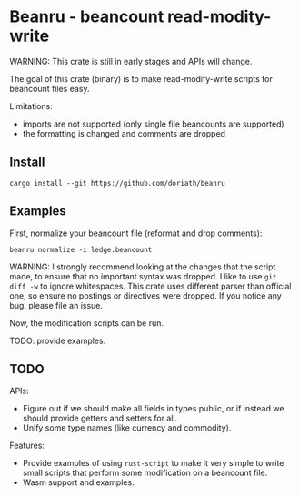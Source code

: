 # Beanru - beancount read-modity-write

WARNING: This crate is still in early stages and APIs will change.

The goal of this crate (binary) is to make read-modify-write scripts for
beancount files easy.

Limitations:

* imports are not supported (only single file beancounts are supported)
* the formatting is changed and comments are dropped

## Install

```shell
cargo install --git https://github.com/doriath/beanru
```

## Examples

First, normalize your beancount file (reformat and drop comments):

```shell
beanru normalize -i ledge.beancount
```

WARNING: I strongly recommend looking at the changes that the script made, to
ensure that no important syntax was dropped. I like to use `git diff -w` to
ignore whitespaces. This crate uses different parser than official one, so
ensure no postings or directives were dropped. If you notice any bug, please
file an issue.

Now, the modification scripts can be run.

TODO: provide examples.


## TODO

APIs:

* Figure out if we should make all fields in types public, or if instead we
  should provide getters and setters for all.
* Unify some type names (like currency and commodity).

Features:

* Provide examples of using `rust-script` to make it very simple to write small
  scripts that perform some modification on a beancount file.
* Wasm support and examples.
